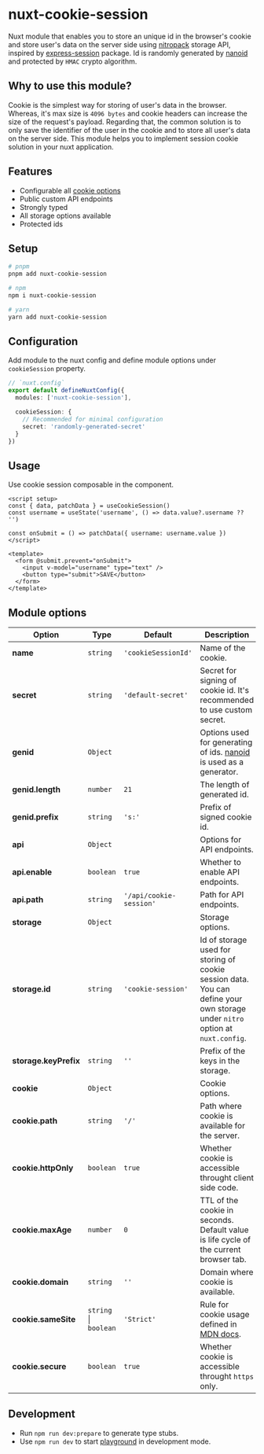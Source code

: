 # nuxt-cookie-session

Nuxt module that enables you to store an unique id in the browser's cookie and store user's data on the server side using [nitropack](https://nitro.unjs.io/guide/introduction/storage) storage API, inspired by [express-session](https://www.npmjs.com/package/express-session) package. Id is randomly generated by [nanoid](https://github.com/ai/nanoid#nano-id) and protected by `HMAC` crypto algorithm.

## Why to use this module?
Cookie is the simplest way for storing of user's data in the browser. Whereas, it's max size is `4096 bytes` and cookie headers can increase the size of the request's payload. Regarding that, the common solution is to only save the identifier of the user in the cookie and to store all user's data on the server side. This module helps you to implement session cookie solution in your nuxt application.

## Features

-  Configurable all [cookie options](https://github.com/jshttp/cookie#options-1)
- Public custom API endpoints
- Strongly typed
- All storage options available
- Protected ids

## Setup

```bash
# pnpm
pnpm add nuxt-cookie-session

# npm
npm i nuxt-cookie-session

# yarn
yarn add nuxt-cookie-session
```

## Configuration
Add module to the nuxt config and define module options under `cookieSession` property.
```ts
// `nuxt.config`
export default defineNuxtConfig({
  modules: ['nuxt-cookie-session'],

  cookieSession: {
    // Recommended for minimal configuration
    secret: 'randomly-generated-secret'
  }
})
```

## Usage
Use cookie session composable in the component.
```vue
<script setup>
const { data, patchData } = useCookieSession()
const username = useState('username', () => data.value?.username ?? '')

const onSubmit = () => patchData({ username: username.value })
</script>

<template>
  <form @submit.prevent="onSubmit">
    <input v-model="username" type="text" />
    <button type="submit">SAVE</button>
  </form>
</template>
```

## Module options

|Option|Type|Default|Description|
|-|-|-|-|
|**name**|`string`|`'cookieSessionId'`|Name of the cookie.|
|**secret**|`string`|`'default-secret'`|Secret for signing of cookie id. It's recommended to use custom secret.|
|**genid**|`Object`||Options used for generating of ids. [nanoid](https://github.com/ai/nanoid#nano-id) is used as a generator.|
|**genid.length**|`number`|`21`|The length of generated id.|
|**genid.prefix**|`string`|`'s:'`|Prefix of signed cookie id.|
|**api**|`Object`||Options for API endpoints.|
|**api.enable**|`boolean`|`true`|Whether to enable API endpoints.|
|**api.path**|`string`|`'/api/cookie-session'`|Path for API endpoints.|
|**storage**|`Object`||Storage options.|
|**storage.id**|`string`|`'cookie-session'`|Id of storage used for storing of cookie session data. You can define your own storage under `nitro` option at `nuxt.config`.|
|**storage.keyPrefix**|`string`|`''`|Prefix of the keys in the storage.|
|**cookie**|`Object`||Cookie options.|
|**cookie.path**|`string`|`'/'`|Path where cookie is available for the server.|
|**cookie.httpOnly**|`boolean`|`true`|Whether cookie is accessible throught client side code.|
|**cookie.maxAge**|`number`|`0`|TTL of the cookie in seconds. Default value is life cycle of the current browser tab.|
|**cookie.domain**|`string`|`''`|Domain where cookie is available.|
|**cookie.sameSite**|`string` \| `boolean`|`'Strict'`|Rule for cookie usage defined in [MDN docs](https://developer.mozilla.org/en-US/docs/Web/HTTP/Headers/Set-Cookie/SameSite).|
|**cookie.secure**|`boolean`|`true`|Whether cookie is accessible throught `https` only.|
## Development

- Run `npm run dev:prepare` to generate type stubs.
- Use `npm run dev` to start [playground](./playground) in development mode.
